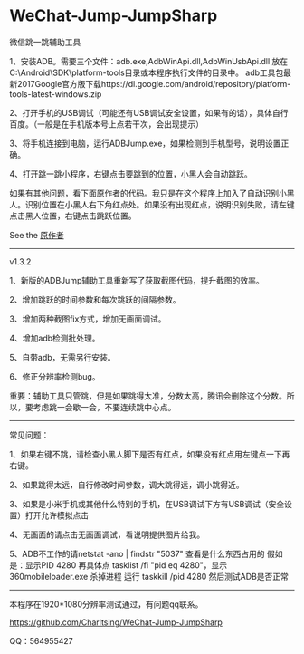 ﻿# WeChat-Jump-JumpSharp

微信跳一跳辅助工具

1、安装ADB。需要三个文件：adb.exe,AdbWinApi.dll,AdbWinUsbApi.dll
   放在C:\Android\SDK\platform-tools目录或本程序执行文件的目录中。
   adb工具包最新2017Google官方版下载https://dl.google.com/android/repository/platform-tools-latest-windows.zip
 
2、打开手机的USB调试（可能还有USB调试安全设置，如果有的话），具体自行百度。（一般是在手机版本号上点若干次，会出现提示）

3、将手机连接到电脑，运行ADBJump.exe，如果检测到手机型号，说明设置正确。

4、打开跳一跳小程序，右键点击要跳到的位置，小黑人会自动跳跃。

如果有其他问题，看下面原作者的代码。我只是在这个程序上加入了自动识别小黑人。识别位置在小黑人右下角红点处。如果没有出现红点，说明识别失败，请左键点击黑人位置，右键点击跳跃位置。


See the [原作者](http://www.cnblogs.com/dotnet-org-cn/p/8149693.html) 


****************************************************************
v1.3.2

1、新版的ADBJump辅助工具重新写了获取截图代码，提升截图的效率。

2、增加跳跃的时间参数和每次跳跃的间隔参数。

3、增加两种截图fix方式，增加无画面调试。

4、增加adb检测批处理。

5、自带adb，无需另行安装。

6、修正分辨率检测bug。


重要：辅助工具只管跳，但是如果跳得太准，分数太高，腾讯会删除这个分数。所以，要考虑跳一会歇一会，不要连续跳中心点。

****************************************************************
常见问题：

1、如果右键不跳，请检查小黑人脚下是否有红点，如果没有红点用左键点一下再右键。

2、如果跳得太远，自行修改时间参数，调大跳得远，调小跳得近。

3、如果是小米手机或其他什么特别的手机，在USB调试下方有USB调试（安全设置）打开允许模拟点击

4、无画面的请点击无画面调试，看说明提供图片给我。

5、ADB不工作的请netstat -ano | findstr "5037"  查看是什么东西占用的
   假如是：显示PID  4280 
   再具体点 tasklist /fi "pid eq 4280"，显示 360mobileloader.exe
   杀掉进程 运行 taskkill /pid 4280
   然后测试ADB是否正常

***************************************************************
本程序在1920*1080分辨率测试通过，有问题qq联系。

https://github.com/Charltsing/WeChat-Jump-JumpSharp

QQ：564955427
